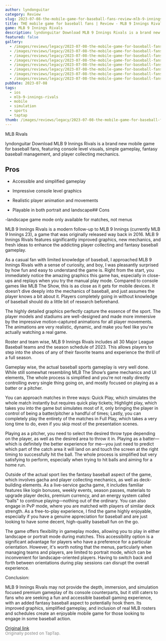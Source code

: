 ```yaml
---
author: lyndonguitar
category: Review
slug: 2023-07-08-the-mobile-game-for-baseball-fans-review-mlb-9-innings-rivals
title: THE mobile game for baseball fans | Review - MLB 9 Innings Rivals
game: MLB 9 Innings Rivals
description: lyndonguitar Download MLB 9 Innings Rivals is a brand new mobile game for baseball fans, featuring console level visuals, simple gameplay, fantasy baseball management, and player collecting mechanics.
featured: false
gallery:
  - /images/reviews/legacy/2023-07-08-the-mobile-game-for-baseball-fans--review---mlb-9-innings-rivals-0.avif
  - /images/reviews/legacy/2023-07-08-the-mobile-game-for-baseball-fans--review---mlb-9-innings-rivals-1.avif
  - /images/reviews/legacy/2023-07-08-the-mobile-game-for-baseball-fans--review---mlb-9-innings-rivals-2.avif
  - /images/reviews/legacy/2023-07-08-the-mobile-game-for-baseball-fans--review---mlb-9-innings-rivals-3.avif
  - /images/reviews/legacy/2023-07-08-the-mobile-game-for-baseball-fans--review---mlb-9-innings-rivals-4.avif
  - /images/reviews/legacy/2023-07-08-the-mobile-game-for-baseball-fans--review---mlb-9-innings-rivals-5.avif
  - /images/reviews/legacy/2023-07-08-the-mobile-game-for-baseball-fans--review---mlb-9-innings-rivals-6.avif
  - /images/reviews/legacy/2023-07-08-the-mobile-game-for-baseball-fans--review---mlb-9-innings-rivals-7.avif
pubDate: 2023-07-08
tags:
  - ios
  - mlb-9-innings-rivals
  - mobile
  - simulation
  - sports
  - taptap
thumb: /images/reviews/legacy/2023-07-08-the-mobile-game-for-baseball-fans--review---mlb-9-innings-rivals-0.avif
---
```


MLB Rivals

lyndonguitar
Download
MLB 9 Innings Rivals is a brand new mobile game for baseball fans, featuring console level visuals, simple gameplay, fantasy baseball management, and player collecting mechanics.




## Pros



- Accessible and simplified gameplay


- Impressive console level graphics


- Realistic player animation and movements


- Playable in both portrait and landscape## Cons


-landscape game mode only available for matches, not menus

MLB 9 Innings Rivals is a modern follow-up to MLB 9 Innings (currently MLB 9 Innings 23), a game that was originally released way back in 2016. MLB 9 Innings Rivals features significantly improved graphics, new mechanics, and fresh ideas to enhance the addicting player collecting and fantasy baseball gameplay.

As a casual fan with limited knowledge of baseball, I approached MLB 9 Innings Rivals with a sense of curiosity, and boy, I was pleasantly surprised by how fun and easy to understand the game is. Right from the start, you immediately notice the amazing graphics this game has, especially in close-ups and replays when you try the manual play mode. Compared to console games like MLB The Show, this is as close as it gets for mobile devices. It doesn’t dive deeply into the mechanics of baseball, and just assumes the player knows a bit about it. Players completely going in without knowledge of baseball should do a little bit of research beforehand.

The highly detailed graphics perfectly capture the essence of the sport. The player models and stadiums are well-designed and made more immersive by the impressive motion-captured animations for all player movements. The animations are very realistic, dynamic, and make you feel like you're actually watching a real game.

Roster and team wise, MLB 9 Innings Rivals includes all 30 Major League Baseball teams and the season schedule of 2023. This allows players to step into the shoes of any of their favorite teams and experience the thrill of a full season.

Gameplay wise, the actual baseball sports gameplay is very well done. While still somewhat resembling MLB The Show’s game mechanics and UI elements, The whole process is simplified and you’re not really directly controlling every single thing going on, and mostly focused on playing as a batter or a pitcher.

You can approach matches in three ways: Quick Play, which simulates the whole match instantly but requires quick play tickets; Highlight play, which takes you into the game but simulates most of it, only bringing the player in control of being a batter/pitcher a handful of times; Lastly, you can completely play the entirety of the matches in Full Play, which takes a very long time to do, even if you skip most of the presentation scenes.

Playing as a pitcher, you need to select the desired throw type depending on the player, as well as the desired area to throw it in. Playing as a batter—which is definitely the better experience for me—you just need to predict which part of the catch area it will land on and touch the screen at the right timing to successfully hit the ball. The whole process is simplified but very satisfying to perform, especially when trying to hit balls and aiming for a home run.

Outside of the actual sport lies the fantasy baseball aspect of the game, which involves gacha and player collecting mechanics, as well as deck-building elements. As a live-service gacha game, it includes familiar features like login bonuses, weekly events, season passes, materials to upgrade player decks, premium currency, and an energy system called "balls" to continue playing—nothing out of the ordinary. You can also engage in PvP mode, where you are matched with players of similar deck strength. As a free-to-play experience, I find the game highly enjoyable, especially if you have a genuine appreciation for baseball and are just looking to have some decent, high-quality baseball fun on the go.

The game offers flexibility in gameplay modes, allowing you to play in either landscape or portrait mode during matches. This accessibility option is a significant advantage for players who have a preference for a particular orientation. However, it's worth noting that the menus, particularly when managing teams and players, are limited to portrait mode, which can be inconvenient for landscape-oriented players. Having to switch back and forth between orientations during play sessions can disrupt the overall experience.

Conclusion:

MLB 9 Innings Rivals may not provide the depth, immersion, and simulation focused premium gameplay of its console counterparts, but it still caters to fans who are seeking a fun and accessible baseball gaming experience, with an added fantasy baseball aspect to potentially hook them. Its improved graphics, simplified gameplay, and inclusion of real MLB rosters and schedules create an enjoyable mobile game for those looking to engage in some baseball action.

[Original link](https://m.taptap.io/post/5969511?share_id=2af7c0f0f5b9&utm_medium=share&utm_source=discord)<br><span style="font-size: 0.95em; color: #888;">Originally posted on TapTap.</span>